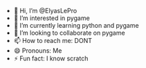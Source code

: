 - 👋 Hi, I’m @ElyasLePro
- 👀 I’m interested in pygame
- 🌱 I’m currently learning python and pygame
- 💞️ I’m looking to collaborate on pygame
- 📫 How to reach me: DONT
- 😄 Pronouns: Me
- ⚡ Fun fact: I know scratch

<!---
ElyasLePro/ElyasLePro is a ✨ special ✨ repository because its `README.md` (this file) appears on your GitHub profile.
You can click the Preview link to take a look at your changes.
--->
